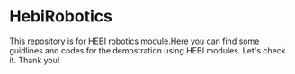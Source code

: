 # HebiRobotics
This repository is for HEBI robotics module.Here you can find some guidlines and codes for the demostration using HEBI modules.  Let's check it. Thank you!

